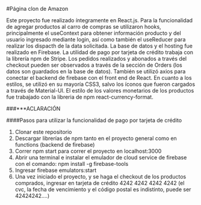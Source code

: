#Página clon de Amazon

Este proyecto fue realizado íntegramente en React.js. Para la funcionalidad de agregar productos al carro de compras se utilizaron hooks, principalmente el useContext para obtener información producto y del usuario ingresado mediante login, así como también el useReducer para realizar los dispacth de la data solicitada.
La base de datos y el hosting fue realizado en Firebase. La utilidad de pago por tarjeta de crédito trabaja con la librería npm de Stripe. Los pedidos realizados y abonados a través del checkout pueden ser observados a través de la sección de Orders (los datos son guardados en la base de datos). También se utilizó axios para conectar el backend de firebase con el front end de React.
En cuanto a los estilos, se utilizó en su mayoría CSS3, salvo los íconos que fueron cargados a través de Material-UI. El estilo de los valores monetarios de los productos fue trabajado con la libreria de npm react-currency-format.


###***ACLARACIÓN

####Pasos para utilizar la funcionalidad de pago por tarjeta de crédito

1) Clonar este repositorio
2) Descargar librerías de npm tanto en el proyecto general como en functions (backend de firebase)
3) Correr npm start para correr el proyecto en localhost:3000
4) Abrir una terminal e instalar el emulador de cloud service de firebase con el comando: npm install -g firebase-tools
5) Ingresar firebase emulators:start
6) Una vez iniciado el proyecto, y se haga el checkout de los productos comprados, ingresar en tarjeta de crédito 4242 4242 4242 4242 (el cvc, la fecha de vencimiento y el código postal es indistinto, puede ser 42424242....)
